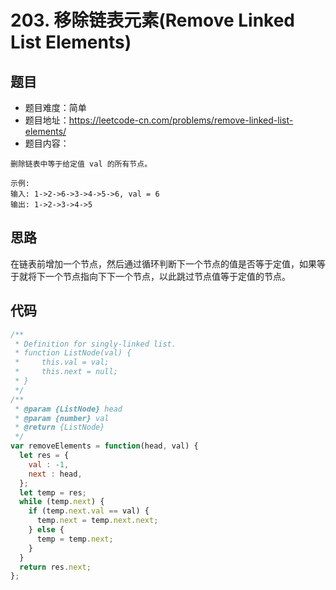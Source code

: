 # 203. 移除链表元素(Remove Linked List Elements)

## 题目
* 题目难度：简单
* 题目地址：https://leetcode-cn.com/problems/remove-linked-list-elements/
* 题目内容：
```
删除链表中等于给定值 val 的所有节点。

示例:
输入: 1->2->6->3->4->5->6, val = 6
输出: 1->2->3->4->5
```


## 思路
在链表前增加一个节点，然后通过循环判断下一个节点的值是否等于定值，如果等于就将下一个节点指向下下一个节点，以此跳过节点值等于定值的节点。


## 代码
```JavaScript
/**
 * Definition for singly-linked list.
 * function ListNode(val) {
 *     this.val = val;
 *     this.next = null;
 * }
 */
/**
 * @param {ListNode} head
 * @param {number} val
 * @return {ListNode}
 */
var removeElements = function(head, val) {
  let res = {
    val : -1,
    next : head,
  };
  let temp = res;
  while (temp.next) {
    if (temp.next.val == val) {
      temp.next = temp.next.next; 
    } else {
      temp = temp.next;
    }
  }
  return res.next;
};
```
